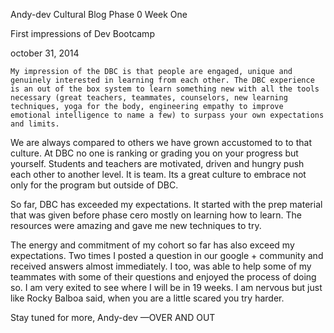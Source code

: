 Andy-dev Cultural Blog Phase 0 Week One

First impressions of Dev Bootcamp

october 31, 2014


    My impression of the DBC is that people are engaged, unique and genuinely interested in learning from each other. The DBC experience is an out of the box system to learn something new with all the tools necessary (great teachers, teammates, counselors, new learning techniques, yoga for the body, engineering empathy to improve emotional intelligence to name a few) to surpass your own expectations and limits.

   We are always compared to others we have grown accustomed to to that culture. At DBC no one is ranking or grading you on your progress but yourself. Students and teachers are motivated, driven and hungry push each other to another level. It is team. Its a great culture to embrace not only for the program but outside of DBC.

   So far, DBC has exceeded my expectations. It started with the prep material  that was given before phase cero mostly on learning how to learn. The resources were amazing and gave me new techniques to try.

   The energy and commitment of my cohort so far has also exceed my expectations. Two times I posted a question in our google + community and received answers almost immediately. I too, was able to help some of my teammates with some of their questions and enjoyed the process of doing so.  I am very exited to see where I will be in 19 weeks. I am nervous but just like Rocky Balboa said, when you are a little scared you try harder.

Stay tuned for more,
Andy-dev —OVER AND OUT
